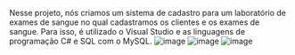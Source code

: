 Nesse projeto, nós criamos um sistema de cadastro para um laboratório de exames de sangue no qual cadastramos os clientes e os exames de sangue. Para isso, é utilizado o Visual Studio e as linguagens de programação C# e SQL com o MySQL.
![image](https://github.com/Tarcisio1234/Laboratorio_de_exame_de_sangue/assets/143758873/d5081d3d-f928-4165-82a3-50724b228a92)
![image](https://github.com/Tarcisio1234/Laboratorio_de_exame_de_sangue/assets/143758873/11bd373f-1358-4719-82cd-82257d74326b)
![image](https://github.com/Tarcisio1234/Laboratorio_de_exame_de_sangue/assets/143758873/218b10b9-5ca9-4f35-b853-2623b2c9e312)

